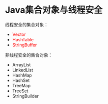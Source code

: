 # Java集合对象与线程安全

线程安全的集合对象：

- <font color = red>Vector</font>
- <font color = red>HashTable</font>
- <font color = red>StringBuffer</font>

非线程安全的集合对象：

- ArrayList
- LinkedList
- HashMap
- HashSet
- TreeMap
- TreeSet
- StringBuilder